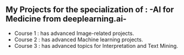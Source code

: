 ## **My Projects for the specialization of : -AI for Medicine from deeplearning.ai-**
* Course 1 : has advanced Image-related projects.
* Course 2 : has advanced Machine learning projects.
* Course 3 : has advanced topics for Interpretation and Text Mining.
